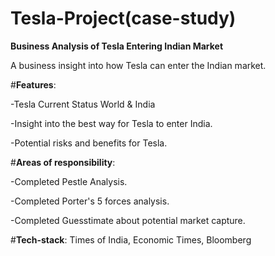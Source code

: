 # Tesla-Project(case-study)
**Business Analysis of Tesla Entering Indian Market**

A business insight into how Tesla can enter the Indian market.

#**Features**:

-Tesla Current Status World & India

-Insight into the best way for Tesla to enter India.

-Potential risks and benefits for Tesla.

#**Areas of responsibility**:

-Completed Pestle Analysis.

-Completed Porter's 5 forces analysis.

-Completed Guesstimate about potential market capture.

#**Tech-stack**: 
Times of India, Economic Times, Bloomberg
